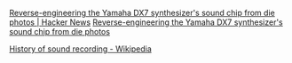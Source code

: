 
[Reverse-engineering the Yamaha DX7 synthesizer's sound chip from die photos | Hacker News](https://news.ycombinator.com/item?id=29211401)
[Reverse-engineering the Yamaha DX7 synthesizer's sound chip from die photos](https://www.righto.com/2021/11/reverse-engineering-yamaha-dx7.html)

[History of sound recording - Wikipedia](https://en.wikipedia.org/wiki/History_of_sound_recording)
